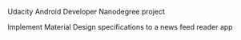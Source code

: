 Udacity Android Developer Nanodegree project

Implement Material Design specifications to a news feed reader app
